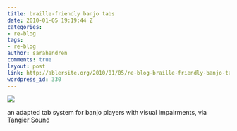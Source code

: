 ```yaml
---
title: braille-friendly banjo tabs
date: 2010-01-05 19:19:44 Z
categories:
- re-blog
tags:
- re-blog
author: sarahendren
comments: true
layout: post
link: http://ablersite.org/2010/01/05/re-blog-braille-friendly-banjo-tabs/
wordpress_id: 330
---
```


[![](http://ablersite.files.wordpress.com/2010/01/turtle-dove.gif)](http://ablersite.files.wordpress.com/2010/01/turtle-dove.gif)

an adapted tab system for banjo players with visual impairments, via [Tangier Sound](http://dailyfrail.com/braille-friendly-banjo-tab/)
